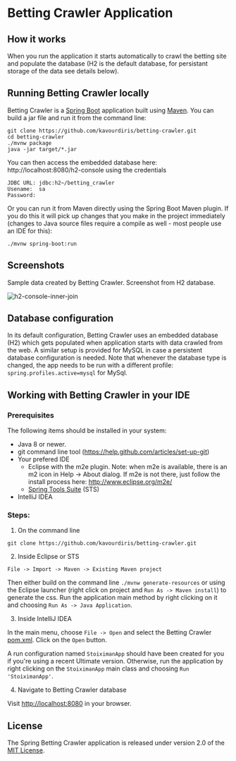 # Betting Crawler Application

## How it works
When you run the application it starts automatically to crawl the betting site and populate the database (H2 is the default database, for persistant storage of the data see details below).

## Running Betting Crawler locally
Betting Crawler is a [Spring Boot](https://spring.io/guides/gs/spring-boot) application built using [Maven](https://spring.io/guides/gs/maven/). You can build a jar file and run it from the command line:


```
git clone https://github.com/kavourdiris/betting-crawler.git
cd betting-crawler
./mvnw package
java -jar target/*.jar
```

You can then access the embedded database here: http://localhost:8080/h2-console using the credentials

```
JDBC URL: jdbc:h2~/betting_crawler
Usename:  sa
Password: 
```


Or you can run it from Maven directly using the Spring Boot Maven plugin. If you do this it will pick up changes that you make in the project immediately (changes to Java source files require a compile as well - most people use an IDE for this):

```
./mvnw spring-boot:run
```

## Screenshots
Sample data created by Betting Crawler. Screenshot from H2 database.

![h2-console-inner-join](https://user-images.githubusercontent.com/23057170/52333886-0182d580-2a07-11e9-8ef7-0129139b581c.png)

## Database configuration

In its default configuration, Betting Crawler uses an embedded database (H2) which gets populated when application starts with data crawled from the web. A similar setup is provided for MySQL in case a persistent database configuration is needed.
Note that whenever the database type is changed, the app needs to be run with a different profile: `spring.profiles.active=mysql` for MySql.

## Working with Betting Crawler in your IDE

### Prerequisites
The following items should be installed in your system:
* Java 8 or newer.
* git command line tool (https://help.github.com/articles/set-up-git)
* Your prefered IDE 
  * Eclipse with the m2e plugin. Note: when m2e is available, there is an m2 icon in Help -> About dialog. If m2e is not there, just follow the install process here: http://www.eclipse.org/m2e/
  * [Spring Tools Suite](https://spring.io/tools) (STS)
* IntelliJ IDEA

### Steps:

1) On the command line
```
git clone https://github.com/kavourdiris/betting-crawler.git
```
2) Inside Eclipse or STS
```
File -> Import -> Maven -> Existing Maven project
```

Then either build on the command line `./mvnw generate-resources` or using the Eclipse launcher (right click on project and `Run As -> Maven install`) to generate the css. Run the application main method by right clicking on it and choosing `Run As -> Java Application`.

3) Inside IntelliJ IDEA

In the main menu, choose `File -> Open` and select the Betting Crawler [pom.xml](pom.xml). Click on the `Open` button.

A run configuration named `StoiximanApp` should have been created for you if you're using a recent Ultimate
version. Otherwise, run the application by right clicking on the `StoiximanApp` main class and choosing
`Run 'StoiximanApp'`.

4) Navigate to Betting Crawler database

Visit [http://localhost:8080](http://localhost:8080:h2-console) in your browser.


## License

The Spring Betting Crawler application is released under version 2.0 of the [MIT License](https://opensource.org/licenses/MIT).
